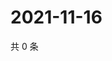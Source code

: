 # 2021-11-16

共 0 条

<!-- BEGIN WEIBO -->
<!-- 最后更新时间 Tue Nov 16 2021 07:08:57 GMT+0800 (China Standard Time) -->

<!-- END WEIBO -->
